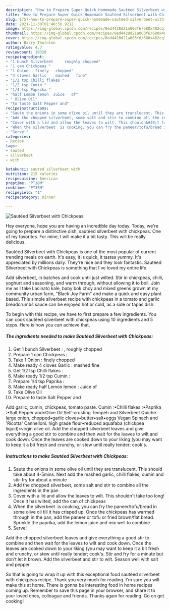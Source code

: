 ```yaml
---
description: "How to Prepare Super Quick Homemade Sautéed Silverbeet with Chickpeas"
title: "How to Prepare Super Quick Homemade Sautéed Silverbeet with Chickpeas"
slug: 1757-how-to-prepare-super-quick-homemade-sauteed-silverbeet-with-chickpeas
date: 2021-11-30T01:40:50.921Z
image: https://img-global.cpcdn.com/recipes/8ed4428d21a003f6/680x482cq70/sauteed-silverbeet-with-chickpeas-recipe-main-photo.jpg
thumbnail: https://img-global.cpcdn.com/recipes/8ed4428d21a003f6/680x482cq70/sauteed-silverbeet-with-chickpeas-recipe-main-photo.jpg
cover: https://img-global.cpcdn.com/recipes/8ed4428d21a003f6/680x482cq70/sauteed-silverbeet-with-chickpeas-recipe-main-photo.jpg
author: Barry Thornton
ratingvalue: 4.7
reviewcount: 10328
recipeingredient:
- "1 bunch Silverbeet     roughly chopped"
- "1 can Chickpeas "
- "1 Onion   finely   chopped"
- "4 cloves Garlic    mashed   fine"
- "1/2 tsp Chilli flakes "
- "1/2 tsp Cumin "
- "1/4 tsp Paprika "
- "half Lemon lemon  Juice   of"
- " Olive Oil"
- "to taste Salt Pepper and"
recipeinstructions:
- "Saute the onions in some olive oil until they are translucent. This should take about 4-5mins. Next add the mashed garlic, chilli flakes, cumin and stir-fry for about a minute"
- "Add the chopped silverbeet, some salt and stir to combine all the ingredients in the pan"
- "Cover with a lid and allow the leaves to wilt. This shouldn&#39;t take too long! Once it has wilted, add the can of chickpeas"
- "When the silverbeet  is cooking, you can fry the paneer/tofu/bread in some olive oil till it has crisped up. Once the chickpeas has warmed through in the pan, add the paneer or tofu or fried brown/flat bread. Sprinkle the paprika, add the lemon juice and mix well to combine"
- "Serve!"
categories:
- Recipe
tags:
- sauted
- silverbeet
- with

katakunci: sauted silverbeet with 
nutrition: 215 calories
recipecuisine: American
preptime: "PT18M"
cooktime: "PT35M"
recipeyield: "1"
recipecategory: Dinner

---
```



![Sautéed Silverbeet with Chickpeas](https://img-global.cpcdn.com/recipes/8ed4428d21a003f6/680x482cq70/sauteed-silverbeet-with-chickpeas-recipe-main-photo.jpg)

Hey everyone, hope you are having an incredible day today. Today, we're going to prepare a distinctive dish, sautéed silverbeet with chickpeas. One of my favorites. For mine, I will make it a bit tasty. This will be really delicious.

Sautéed Silverbeet with Chickpeas is one of the most popular of current trending meals on earth. It's easy, it is quick, it tastes yummy. It's appreciated by millions daily. They're nice and they look fantastic. Sautéed Silverbeet with Chickpeas is something that I've loved my entire life.

Add silverbeet, in batches and cook until just wilted. Stir in chickpeas, chilli, yoghurt and seasoning, and warm through, without allowing it to boil. Join me as I take Lacinato kale, baby bok choy and mixed greens grown at my community urban farm, "Black Joy Farm" and make a quick and easy plant based. This simple silverbeet recipe with chickpeas in a tomato and garlic breadcrumbs sauce can be enjoyed hot or cold, as a side or tapas dish.


To begin with this recipe, we have to first prepare a few ingredients. You can cook sautéed silverbeet with chickpeas using 10 ingredients and 5 steps. Here is how you can achieve that.

<!--inarticleads1-->

##### The ingredients needed to make Sautéed Silverbeet with Chickpeas:

1. Get 1 bunch Silverbeet  : ,  roughly chopped
1. Prepare 1 can Chickpeas :
1. Take 1 Onion :  finely   chopped
1. Make ready 4 cloves Garlic :   mashed   fine
1. Get 1/2 tsp Chilli flakes :
1. Make ready 1/2 tsp Cumin :
1. Prepare 1/4 tsp Paprika :
1. Make ready half Lemon lemon : Juice   of
1. Take  Olive Oil
1. Prepare to taste Salt Pepper and


Add garlic, cumin, chickpeas, tomato paste. Cumin :•Chilli flakes :•Paprika :•Salt Pepper and•Olive Oil Self-crusting Tempeh and Silverbeet Quiche. large onion, chopped•garlic cloves•butter•salt•eggs Vegan Spinach and &#39;Ricotta&#39; Cannelloni. high grade flour•reduced aquafaba (chickpea liquid)•virgin olive oil. Add the chopped silverbeet leaves and give everything a good stir to combine and then wait for the leaves to wilt and cook down. Once the leaves are cooked down to your liking (you may want to keep it a bit fresh and crunchy, or stew until really tender; cook&#39;s. 

<!--inarticleads2-->

##### Instructions to make Sautéed Silverbeet with Chickpeas:

1. Saute the onions in some olive oil until they are translucent. This should take about 4-5mins. Next add the mashed garlic, chilli flakes, cumin and stir-fry for about a minute
1. Add the chopped silverbeet, some salt and stir to combine all the ingredients in the pan
1. Cover with a lid and allow the leaves to wilt. This shouldn&#39;t take too long! Once it has wilted, add the can of chickpeas
1. When the silverbeet  is cooking, you can fry the paneer/tofu/bread in some olive oil till it has crisped up. Once the chickpeas has warmed through in the pan, add the paneer or tofu or fried brown/flat bread. Sprinkle the paprika, add the lemon juice and mix well to combine
1. Serve!


Add the chopped silverbeet leaves and give everything a good stir to combine and then wait for the leaves to wilt and cook down. Once the leaves are cooked down to your liking (you may want to keep it a bit fresh and crunchy, or stew until really tender; cook&#39;s. Stir and fry for a minute but don&#39;t let it brown. Add the silverbeet and stir to wilt. Season well with salt and pepper. 

So that is going to wrap it up with this exceptional food sautéed silverbeet with chickpeas recipe. Thank you very much for reading. I'm sure you will make this at home. There is gonna be interesting food in home recipes coming up. Remember to save this page in your browser, and share it to your loved ones, colleague and friends. Thanks again for reading. Go on get cooking!
